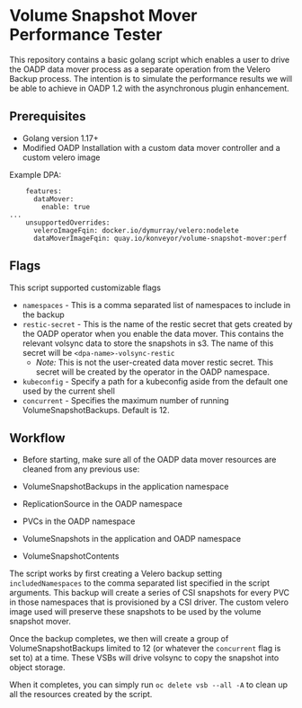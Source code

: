 # Volume Snapshot Mover Performance Tester

This repository contains a basic golang script which enables a user to drive
the OADP data mover process as a separate operation from the Velero Backup
process. The intention is to simulate the performance results we will be able
to achieve in OADP 1.2 with the asynchronous plugin enhancement.

## Prerequisites
* Golang version 1.17+
* Modified OADP Installation with a custom data mover controller and a custom 
velero image

Example DPA:
```
    features:
      dataMover:
        enable: true
...
    unsupportedOverrides:
      veleroImageFqin: docker.io/dymurray/velero:nodelete
      dataMoverImageFqin: quay.io/konveyor/volume-snapshot-mover:perf
```

## Flags
This script supported customizable flags
* `namespaces` - This is a comma separated list of namespaces to include in the 
backup
* `restic-secret` - This is the name of the restic secret that gets created by 
the OADP operator when you enable the data mover. This contains the relevant 
volsync data to store the snapshots in s3. The name of this secret will be 
`<dpa-name>-volsync-restic`
  - *Note:* This is not the user-created data mover restic secret. This secret 
will be created by the operator in the OADP namespace.
* `kubeconfig` - Specify a path for a kubeconfig aside from the default one used 
by the current shell
* `concurrent` - Specifies the maximum number of running VolumeSnapshotBackups. 
Default is 12.

## Workflow

- Before starting, make sure all of the OADP data mover resources are cleaned from
any previous use:

- VolumeSnapshotBackups in the application namespace 
- ReplicationSource in the OADP namespace
- PVCs in the OADP namespace
- VolumeSnapshots in the application and OADP namespace 
- VolumeSnapshotContents

The script works by first creating a Velero backup setting `includedNamespaces`
to the comma separated list specified in the script arguments. This backup will
create a series of CSI snapshots for every PVC in those namespaces that is
provisioned by a CSI driver. The custom velero image used will preserve these
snapshots to be used by the volume snapshot mover.

Once the backup completes, we then will create a group of VolumeSnapshotBackups
limited to 12 (or whatever the `concurrent` flag is set to) at a time. These
VSBs will drive volsync to copy the snapshot into object storage.

When it completes, you can simply run `oc delete vsb --all -A` to clean up all
the resources created by the script.
